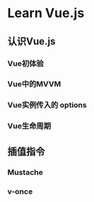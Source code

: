 # Learn Vue.js

## 认识Vue.js

### Vue初体验

### Vue中的MVVM

### Vue实例传入的 options

### Vue生命周期





## 插值指令

### Mustache

### v-once